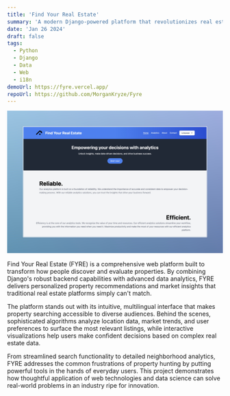 ```yaml
---
title: 'Find Your Real Estate'
summary: 'A modern Django-powered platform that revolutionizes real estate search through data-driven insights'
date: 'Jan 26 2024'
draft: false
tags:
  - Python
  - Django
  - Data
  - Web
  - i18n
demoUrl: https://fyre.vercel.app/
repoUrl: https://github.com/MorganKryze/Fyre
---
```



[![Find Your Real Estate](https://raw.githubusercontent.com/MorganKryze/Fyre/main/assets/img/demo.jpeg)](https://fyre.vercel.app/)

Find Your Real Estate (FYRE) is a comprehensive web platform built to transform how people discover and evaluate properties. By combining Django's robust backend capabilities with advanced data analytics, FYRE delivers personalized property recommendations and market insights that traditional real estate platforms simply can't match.

The platform stands out with its intuitive, multilingual interface that makes property searching accessible to diverse audiences. Behind the scenes, sophisticated algorithms analyze location data, market trends, and user preferences to surface the most relevant listings, while interactive visualizations help users make confident decisions based on complex real estate data.

From streamlined search functionality to detailed neighborhood analytics, FYRE addresses the common frustrations of property hunting by putting powerful tools in the hands of everyday users. This project demonstrates how thoughtful application of web technologies and data science can solve real-world problems in an industry ripe for innovation.
